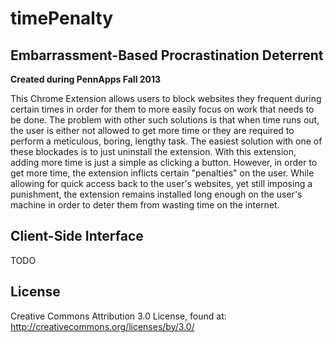 # timePenalty
## Embarrassment-Based Procrastination Deterrent

**Created during PennApps Fall 2013**

This Chrome Extension allows users to block websites they frequent during certain times in order for them to more easily focus on work that needs to be done. The problem with other such solutions is that when time runs out, the user is either not allowed to get more time or they are required to perform a meticulous, boring, lengthy task. The easiest solution with one of these blockades is to just uninstall the extension. With this extension, adding more time is just a simple as clicking a button. However, in order to get more time, the extension inflicts certain "penalties" on the user. While allowing for quick access back to the user's websites, yet still imposing a punishment, the extension remains installed long enough on the user's machine in order to deter them from wasting time on the internet.

## Client-Side Interface

TODO

## License

Creative Commons Attribution 3.0 License, found at: <http://creativecommons.org/licenses/by/3.0/>

